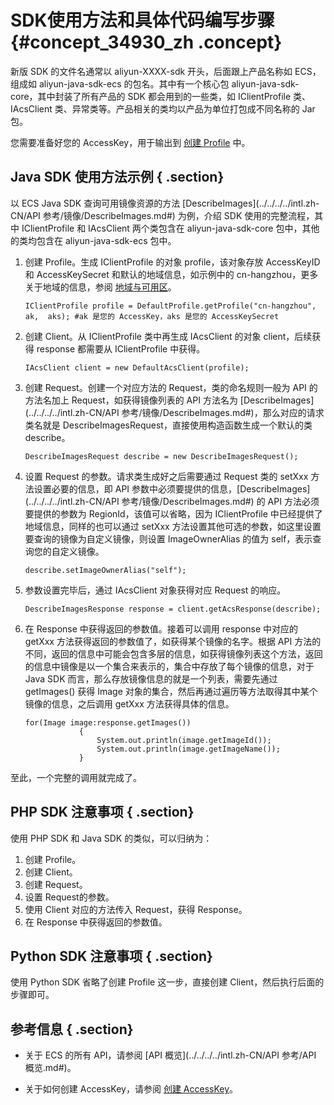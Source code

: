 # SDK使用方法和具体代码编写步骤 {#concept_34930_zh .concept}

新版 SDK 的文件名通常以 aliyun-XXXX-sdk 开头，后面跟上产品名称如 ECS，组成如 aliyun-java-sdk-ecs 的包名。其中有一个核心包 aliyun-java-sdk-core，其中封装了所有产品的 SDK 都会用到的一些类，如 IClientProfile 类、 IAcsClient 类、异常类等。产品相关的类均以产品为单位打包成不同名称的 Jar 包。

您需要准备好您的 AccessKey，用于输出到 [创建 Profile](#) 中。

## Java SDK 使用方法示例 { .section}

以 ECS Java SDK 查询可用镜像资源的方法 [DescribeImages](../../../../intl.zh-CN/API 参考/镜像/DescribeImages.md#) 为例，介绍 SDK 使用的完整流程，其中 IClientProfile 和 IAcsClient 两个类包含在 aliyun-java-sdk-core 包中，其他的类均包含在 aliyun-java-sdk-ecs 包中。

1.  创建 Profile。生成 IClientProfile 的对象 profile，该对象存放 AccessKeyID 和 AccessKeySecret 和默认的地域信息，如示例中的 cn-hangzhou，更多关于地域的信息，参阅 [地域与可用区](https://help.aliyun.com/document_detail/40654.html)。

    ```
    IClientProfile profile = DefaultProfile.getProfile("cn-hangzhou", ak,  aks); #ak 是您的 AccessKey，aks 是您的 AccessKeySecret
    ```

2.  创建 Client。从 IClientProfile 类中再生成 IAcsClient 的对象 client，后续获得 response 都需要从 IClientProfile 中获得。

    ```
    IAcsClient client = new DefaultAcsClient(profile);
    ```

3.  创建 Request。创建一个对应方法的 Request，类的命名规则一般为 API 的方法名加上 Request，如获得镜像列表的 API 方法名为 [DescribeImages](../../../../intl.zh-CN/API 参考/镜像/DescribeImages.md#)，那么对应的请求类名就是 DescribeImagesRequest，直接使用构造函数生成一个默认的类 describe。

    ```
    DescribeImagesRequest describe = new DescribeImagesRequest();
    ```

4.  设置 Request 的参数。请求类生成好之后需要通过 Request 类的 setXxx 方法设置必要的信息，即 API 参数中必须要提供的信息，[DescribeImages](../../../../intl.zh-CN/API 参考/镜像/DescribeImages.md#) 的 API 方法必须要提供的参数为 RegionId，该值可以省略，因为 IClientProfile 中已经提供了地域信息，同样的也可以通过 setXxx 方法设置其他可选的参数，如这里设置要查询的镜像为自定义镜像，则设置 ImageOwnerAlias 的值为 self，表示查询您的自定义镜像。

    ```
    describe.setImageOwnerAlias("self");
    ```

5.  参数设置完毕后，通过 IAcsClient 对象获得对应 Request 的响应。

    ```
    DescribeImagesResponse response = client.getAcsResponse(describe);
    ```

6.  在 Response 中获得返回的参数值。接着可以调用 response 中对应的 getXxx 方法获得返回的参数值了，如获得某个镜像的名字。根据 API 方法的不同，返回的信息中可能会包含多层的信息，如获得镜像列表这个方法，返回的信息中镜像是以一个集合来表示的，集合中存放了每个镜像的信息，对于 Java SDK 而言，那么存放镜像信息的就是一个列表，需要先通过 getImages\(\) 获得 Image 对象的集合，然后再通过遍历等方法取得其中某个镜像的信息，之后调用 getXxx 方法获得具体的信息。

    ```
    for(Image image:response.getImages())
                {
                    System.out.println(image.getImageId());
                    System.out.println(image.getImageName());
                }
    ```


至此，一个完整的调用就完成了。

## PHP SDK 注意事项 { .section}

使用 PHP SDK 和 Java SDK 的类似，可以归纳为：

1.  创建 Profile。
2.  创建 Client。
3.  创建 Request。
4.  设置 Request的参数。
5.  使用 Client 对应的方法传入 Request，获得 Response。
6.  在 Response 中获得返回的参数值。

## Python SDK 注意事项 { .section}

使用 Python SDK 省略了创建 Profile 这一步，直接创建 Client，然后执行后面的步骤即可。

## 参考信息 { .section}

-   关于 ECS 的所有 API，请参阅 [API 概览](../../../../intl.zh-CN/API 参考/API 概览.md#)。

-   关于如何创建 AccessKey，请参阅 [创建 AccessKey](https://www.alibabacloud.com/help/doc-detail/53045.htm)。


